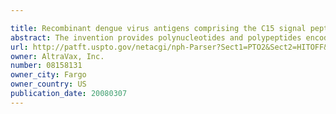 ```yaml
---

title: Recombinant dengue virus antigens comprising the C15 signal peptide, full-length PRM protein, and full-length E protein
abstract: The invention provides polynucleotides and polypeptides encoded therefrom having advantageous properties, including an ability to induce an immune response to flaviviruses. The polypeptides and polynucleotides of the invention are useful in methods of inducing immune response against flaviviruses, including dengue viruses. Compositions and methods for utilizing polynucleotides and polypeptides of the invention are also provided.
url: http://patft.uspto.gov/netacgi/nph-Parser?Sect1=PTO2&Sect2=HITOFF&p=1&u=%2Fnetahtml%2FPTO%2Fsearch-adv.htm&r=1&f=G&l=50&d=PALL&S1=08158131&OS=08158131&RS=08158131
owner: AltraVax, Inc.
number: 08158131
owner_city: Fargo
owner_country: US
publication_date: 20080307
---
```

